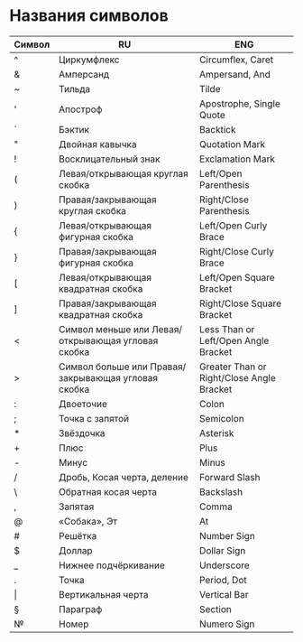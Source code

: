# Названия символов

Символ | RU | ENG
------------ | ------------- | -------------
^ | Циркумфлекс | Circumflex, Caret
& | Амперсанд | Ampersand, And 
~ | Тильда | Tilde 
' | Апостроф | Apostrophe, Single Quote 
` | Бэктик | Backtick
" | Двойная кавычка | Quotation Mark
! | Восклицательный знак | Exclamation Mark
( | Левая/открывающая круглая скобка | Left/Open Parenthesis 
) | Правая/закрывающая круглая скобка | Right/Close Parenthesis
{ | Левая/открывающая фигурная скобка | Left/Open Curly Brace
} | Правая/закрывающая фигурная скобка | Right/Close Curly Brace
[ | Левая/открывающая квадратная скобка | Left/Open Square Bracket
] | Правая/закрывающая квадратная скобка | Right/Close Square Bracket
< | Символ меньше или Левая/открывающая угловая скобка | Less Than or Left/Open Angle Bracket
\> | Символ больше или Правая/закрывающая угловая скобка | Greater Than or Right/Close Angle Bracket
: | Двоеточие | Colon
; | Точка с запятой | Semicolon
* | Звёздочка | Asterisk
+ | Плюс | Plus
- | Минус | Minus
/ | Дробь, Косая черта, деление | Forward Slash 
\ | Обратная косая черта | Backslash 
, | Запятая | Comma
@ | «Собака», Эт | At
# | Решётка | Number Sign
$ | Доллар | Dollar Sign
_ | Нижнее подчёркивание | Underscore 
. | Точка | Period, Dot 
&#124; | Вертикальная черта | Vertical Bar | 
§ | Параграф | Section 
№ | Номер | Numero Sign
